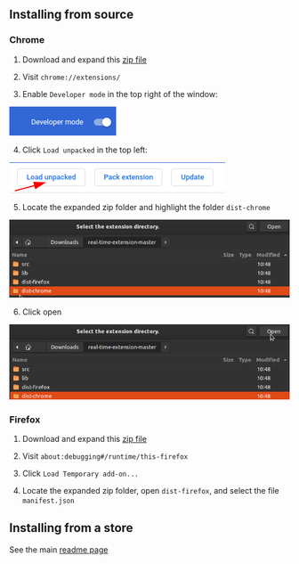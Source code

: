 ## Installing from source

### Chrome

1. Download and expand this [zip file](https://github.com/reveddit/real-time-extension/archive/master.zip)

2. Visit `chrome://extensions/`

3. Enable `Developer mode` in the top right of the window:

[![enable developer mode](/images/enable-dev-mode.png)](#)

4. Click `Load unpacked` in the top left:

[![Load unpacked](/images/load-unpacked.png)](#)

5. Locate the expanded zip folder and highlight the folder `dist-chrome`

[![Load unpacked](/images/select-extension-folder.png)](#)

6. Click open

[![Load unpacked](/images/click-open.png)](#)

### Firefox

1. Download and expand this [zip file](https://github.com/reveddit/real-time-extension/archive/master.zip)

2. Visit `about:debugging#/runtime/this-firefox`

3. Click `Load Temporary add-on...`

4. Locate the expanded zip folder, open `dist-firefox`, and select the file `manifest.json`

## Installing from a store

See the main [readme page](README.md)
